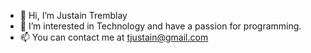 - 👋 Hi, I’m Justain Tremblay
- 👀 I’m interested in Technology and have a passion for programming.
- 📫 You can contact me at tjustain@gmail.com


